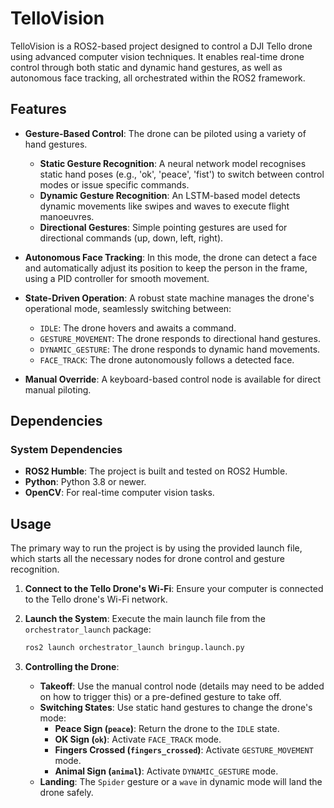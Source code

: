 # TelloVision

TelloVision is a ROS2-based project designed to control a DJI Tello drone using advanced computer vision techniques. It enables real-time drone control through both static and dynamic hand gestures, as well as autonomous face tracking, all orchestrated within the ROS2 framework.

## Features

* **Gesture-Based Control**: The drone can be piloted using a variety of hand gestures.
    * **Static Gesture Recognition**: A neural network model recognises static hand poses (e.g., 'ok', 'peace', 'fist') to switch between control modes or issue specific commands.
    * **Dynamic Gesture Recognition**: An LSTM-based model detects dynamic movements like swipes and waves to execute flight manoeuvres.
    * **Directional Gestures**: Simple pointing gestures are used for directional commands (up, down, left, right).

* **Autonomous Face Tracking**: In this mode, the drone can detect a face and automatically adjust its position to keep the person in the frame, using a PID controller for smooth movement.

* **State-Driven Operation**: A robust state machine manages the drone's operational mode, seamlessly switching between:
    * `IDLE`: The drone hovers and awaits a command.
    * `GESTURE_MOVEMENT`: The drone responds to directional hand gestures.
    * `DYNAMIC_GESTURE`: The drone responds to dynamic hand movements.
    * `FACE_TRACK`: The drone autonomously follows a detected face.

* **Manual Override**: A keyboard-based control node is available for direct manual piloting.

## Dependencies

### System Dependencies
* **ROS2 Humble**: The project is built and tested on ROS2 Humble.
* **Python**: Python 3.8 or newer.
* **OpenCV**: For real-time computer vision tasks.

## Usage

The primary way to run the project is by using the provided launch file, which starts all the necessary nodes for drone control and gesture recognition.

1.  **Connect to the Tello Drone's Wi-Fi**:
    Ensure your computer is connected to the Tello drone's Wi-Fi network.

2.  **Launch the System**:
    Execute the main launch file from the `orchestrator_launch` package:
    ```bash
    ros2 launch orchestrator_launch bringup.launch.py
    ```

3.  **Controlling the Drone**:
    * **Takeoff**: Use the manual control node (details may need to be added on how to trigger this) or a pre-defined gesture to take off.
    * **Switching States**: Use static hand gestures to change the drone's mode:
        * **Peace Sign (`peace`)**: Return the drone to the `IDLE` state.
        * **OK Sign (`ok`)**: Activate `FACE_TRACK` mode.
        * **Fingers Crossed (`fingers_crossed`)**: Activate `GESTURE_MOVEMENT` mode.
        * **Animal Sign (`animal`)**: Activate `DYNAMIC_GESTURE` mode.
    * **Landing**: The `Spider` gesture or a `wave` in dynamic mode will land the drone safely.
